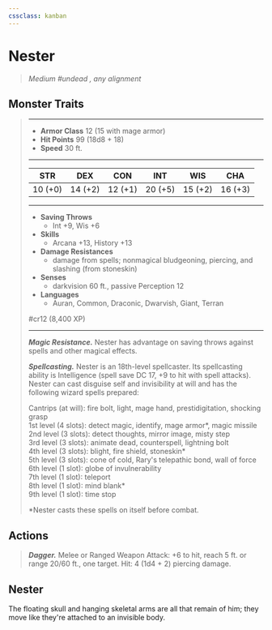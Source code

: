 ```yaml
---
cssclass: kanban
---
```


# Nester
>*Medium #undead , any alignment*
## Monster Traits
>___
>- **Armor Class** 12 (15 with mage armor)
>- **Hit Points** 99 (18d8 + 18)
>- **Speed** 30 ft.
>___
>|STR|DEX|CON|INT|WIS|CHA|
>|:---:|:---:|:---:|:---:|:---:|:---:|
>|10 (+0)|14 (+2)|12 (+1)|20 (+5)|15 (+2)|16 (+3)|
>___
>- **Saving Throws**
>	 - Int +9, Wis +6
>- **Skills**
>	 - Arcana +13, History +13
>- **Damage Resistances**
>	 - damage from spells; nonmagical bludgeoning, piercing, and slashing (from stoneskin)
>- **Senses**
>	 - darkvision 60 ft., passive Perception 12
>- **Languages**
>	 - Auran, Common, Draconic, Dwarvish, Giant, Terran
>
> #cr12 (8,400 XP)
>___
>***Magic Resistance.*** Nester has advantage on saving throws against spells and other magical effects.  
>
>***Spellcasting.*** Nester is an 18th-level spellcaster. Its spellcasting ability is Intelligence (spell save DC 17, +9 to hit with spell attacks). Nester can cast disguise self and invisibility at will and has the following wizard spells prepared:  
>
>Cantrips (at will): fire bolt, light, mage hand, prestidigitation, shocking grasp  
>1st level (4 slots): detect magic, identify, mage armor*, magic missile  
>2nd level (3 slots): detect thoughts, mirror image, misty step  
>3rd level (3 slots): animate dead, counterspell, lightning bolt  
>4th level (3 slots): blight, fire shield, stoneskin*  
>5th level (3 slots): cone of cold, Rary's telepathic bond, wall of force  
>6th level (1 slot): globe of invulnerability  
>7th level (1 slot): teleport  
>8th level (1 slot): mind blank*  
>9th level (1 slot): time stop  
>
>*Nester casts these spells on itself before combat.  
>
>
## Actions
>***Dagger.*** Melee  or Ranged Weapon Attack: +6 to hit, reach 5 ft. or range 20/60 ft., one target. Hit: 4 (1d4 + 2) piercing damage.
## Nester
The floating skull and hanging skeletal arms are all that remain of him; they move like they're attached to an invisible body.